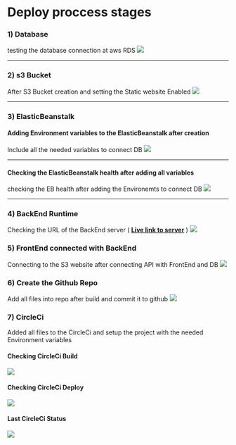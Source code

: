 # Deploy proccess stages

### 1) Database
testing the database connection at aws RDS
[![](https://burham.ml/snp/01.png)](https://burham.ml/snp/01.png)

----

### 2) s3 Bucket
After S3 Bucket creation and setting the Static website Enabled
[![](https://burham.ml/snp/02.png)](https://burham.ml/snp/02.png)

----

### 3) ElasticBeanstalk
#### Adding Environment variables to the ElasticBeanstalk after creation
Include all the needed variables to connect DB
[![](https://burham.ml/snp/03.png)](https://burham.ml/snp/03.png)

----

#### Checking the ElasticBeanstalk health after adding all variables
checking the EB health after adding the Environemts to connect DB
[![](https://burham.ml/snp/04.png)](https://burham.ml/snp/04.png)

----

### 4) BackEnd Runtime
Checking the URL of the BackEnd server ( **[Live link to server](http://udagram-api-dev.eba-q6dgcvjf.us-east-1.elasticbeanstalk.com/)** )
[![](https://burham.ml/snp/05.png)](https://burham.ml/snp/05.png)

### 5) FrontEnd connected with BackEnd
Connecting to the S3 website after connecting API with FrontEnd and DB
[![](https://burham.ml/snp/06.png)](https://burham.ml/snp/06.png)

### 6) Create the Github Repo
Add all files into repo after build and commit it to github 
[![](https://burham.ml/snp/07.png)](https://burham.ml/snp/07.png)

### 7) CircleCi
Added all files to the CircleCi and setup the project with the needed Environment variables
#### Checking CircleCi Build
[![](https://burham.ml/snp/08.png)](https://burham.ml/snp/08.png)

#### Checking CircleCi Deploy
[![](https://burham.ml/snp/09.png)](https://burham.ml/snp/09.png)


#### Last CircleCi Status
[![](https://burham.ml/snp/10.png?123)](https://burham.ml/snp/10.png?123)
